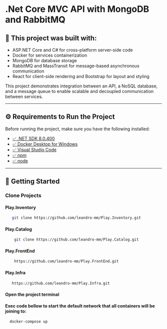 # .Net Core MVC API with MongoDB and RabbitMQ

## 📌 This project was built with:
- ASP.NET Core and C# for cross-platform server-side code
- Docker for services containerization
- MongoDB for database storage
- RabbitMQ and MassTransit for message-based asynchronous communication
- React for client-side rendering and Bootstrap for layout and styling

This project demonstrates integration between an API, a NoSQL database, and a message queue to enable scalable and decoupled communication between services.  

---

## ⚙️ Requirements to Run the Project
Before running the project, make sure you have the following installed:

- [✅ .NET SDK 8.0.400](https://dotnet.microsoft.com/en-us/download)  
- [✅ Docker Desktop for Windows](https://www.docker.com/products/docker-desktop/)  
- [✅ Visual Studio Code](https://code.visualstudio.com/)
- [✅ npm](https://www.npmjs.com/)
- [✅ node](https://nodejs.org/pt) 

---

## 🚀 Getting Started
### Clone Projects
#### Play.Inventory 
```bash
   git clone https://github.com/leandro-mm/Play.Inventory.git
```
#### Play.Catalog
```bash
    git clone https://github.com/leandro-mm/Play.Catalog.git
```
#### Play.FrontEnd
```bash
    https://github.com/leandro-mm/Play.FrontEnd.git
```
#### Play.Infra 
```bash
   https://github.com/leandro-mm/Play.Infra.git
```
#### Open the project terminal
#### Exec code bellow to start the default network that all containers will be joining to:
```bash
  docker-compose up
```


